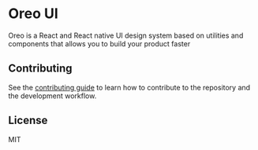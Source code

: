 # Oreo UI

Oreo is a React and React native UI design system based on utilities and components that allows you to build your product faster

## Contributing

See the [contributing guide](CONTRIBUTING.md) to learn how to contribute to the repository and the development workflow.

## License

MIT
